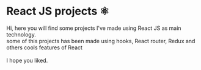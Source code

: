 # React JS projects ⚛️
Hi, here you will find some projects I've made using React JS as main technology. <br>
some of this projects has been made using hooks, React router, Redux and others cools features of React  <br>
<br>
I hope you liked.
